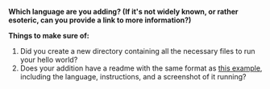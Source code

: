 **Which language are you adding? (If it's not widely known, or rather esoteric, can you provide a link to more information?)**


**Things to make sure of:**

1. Did you create a new directory containing all the necessary files to run your hello world?
2. Does your addition have a readme with the same format as [this example](https://github.com/wsu-lug/hello-world/blob/master/go/readme.md), including the language, instructions, and a screenshot of it running?
